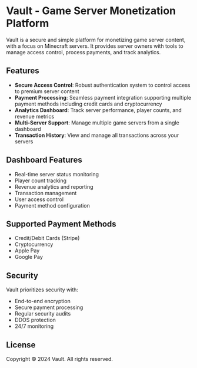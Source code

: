 # Vault - Game Server Monetization Platform

Vault is a secure and simple platform for monetizing game server content, with a focus on Minecraft servers. It provides server owners with tools to manage access control, process payments, and track analytics.

## Features

- **Secure Access Control**: Robust authentication system to control access to premium server content
- **Payment Processing**: Seamless payment integration supporting multiple payment methods including credit cards and cryptocurrency
- **Analytics Dashboard**: Track server performance, player counts, and revenue metrics
- **Multi-Server Support**: Manage multiple game servers from a single dashboard
- **Transaction History**: View and manage all transactions across your servers

## Dashboard Features

- Real-time server status monitoring
- Player count tracking
- Revenue analytics and reporting
- Transaction management
- User access control
- Payment method configuration

## Supported Payment Methods

- Credit/Debit Cards (Stripe)
- Cryptocurrency
- Apple Pay
- Google Pay

## Security

Vault prioritizes security with:
- End-to-end encryption
- Secure payment processing
- Regular security audits
- DDOS protection
- 24/7 monitoring

## License

Copyright © 2024 Vault. All rights reserved.
